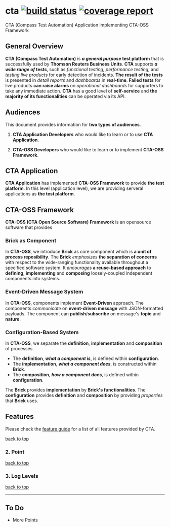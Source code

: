 # cta [ ![build status](https://git.sami.int.thomsonreuters.com/compass/cta/badges/master/build.svg)](https://git.sami.int.thomsonreuters.com/compass/cta/commits/master) [![coverage report](https://git.sami.int.thomsonreuters.com/compass/cta/badges/master/coverage.svg)](https://git.sami.int.thomsonreuters.com/compass/cta/commits/master)

CTA (Compass Test Automation) Application implementing CTA-OSS Framework

## General Overview

**CTA (Compass Test Automation)** is **_a general purpose_ test platform** that is successfully used by **Thomson Reuters Business Units**.
**CTA** supports **_a wide range of_ tests**, such as _functional testing_, _performance testing_, and _testing live products_ for early detection of incidents.
**The result of the tests** is presented in _detail reports_ and _dashboards_ in **real-time**. 
**Failed tests** for live products **can raise alarms** on _operational dashboards_ for supporters to take any immediate action.
**CTA** has a good level of **self-service** and **the majority of its functionalities** can be operated via its API.

## Audiences

This document provides information for **two types of audiences**.

1. **CTA Application Developers** who would like to learn or to use **CTA Application**.

1. **CTA-OSS Developers** who would like to learn or to implement **CTA-OSS Framework**.

## CTA Application

**CTA Application** has implemented **CTA-OSS Framework** to provide **the test platform**. In this level (application level), we are providing serveral applications as **the test platform**.

## CTA-OSS Framework

**CTA-OSS (CTA Open Source Software) Framework** is an opensource software that provides

### Brick as Component

In **CTA-OSS**, we introduce **Brick** as core component which is **a unit of process reposibility**. The **Brick** _emphasizes_ **the separation of concerns** with respect to the wide-ranging functionality available throughout a specified software system. It _encourages_ **a reuse-based approach** to **defining**, **implementing** and **composing** loosely-coupled independent components into systems.

### Event-Driven Message System

In **CTA-OSS**, components implement **Event-Driven** approach. The components _communicate_ on **event-driven message** with JSON-formatted payloads. The component can **publish**/**subscribe** on message's **topic** and **nature**.

### Configuration-Based System

In **CTA-OSS**, we separate the **definition**, **implementation** and **composition** of processes.

* The **definition**, **_what a component is_**, is defined within **configuration**.
* The **implementation**, **_what a component does_**, is constructed within **Brick**.
* The **composition**, **_how a component does_**, is defined within **configuration**.

The **Brick** provides **implementation** by **Brick's functionalities**. The **configuration** provides **definition** and **composition** by providing _properties_ that **Brick** uses.

## Features

Please check the [feature guide](features.md) for a list of all features provided by CTA.

[back to top](#guidelines)

### 2. Point

[back to top](#guidelines)

### 3. Log Levels

[back to top](#guidelines)

------

## To Do

* More Points